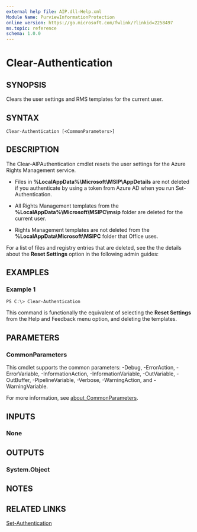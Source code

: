 ```yaml
---
external help file: AIP.dll-Help.xml
Module Name: PurviewInformationProtection
online version: https://go.microsoft.com/fwlink/?linkid=2258497
ms.topic: reference
schema: 1.0.0
---
```


# Clear-Authentication

## SYNOPSIS
Clears the user settings and RMS templates for the current user.

## SYNTAX

```
Clear-Authentication [<CommonParameters>]
```

## DESCRIPTION
The Clear-AIPAuthentication cmdlet resets the user settings for the Azure Rights Management service. 

- Files in **%LocalAppData%\Microsoft\MSIP\AppDetails** are not deleted if you authenticate by using a token from Azure AD when you run Set-Authentication.

- All Rights Management templates from the **%LocalAppData%\Microsoft\MSIPC\msip** folder are deleted for the current user. 

- Rights Management templates are not deleted from the **%LocalAppData\Microsoft\MSIPC** folder that Office uses.

For a list of files and registry entries that are deleted, see the the details about the **Reset Settings** option in the following admin guides:

## EXAMPLES

### Example 1
```
PS C:\> Clear-Authentication
```

This command is functionally the equivalent of selecting the **Reset Settings** from the Help and Feedback menu option, and deleting the templates.

## PARAMETERS

### CommonParameters
This cmdlet supports the common parameters: -Debug, -ErrorAction, -ErrorVariable, -InformationAction, -InformationVariable, -OutVariable, -OutBuffer, -PipelineVariable, -Verbose, -WarningAction, and -WarningVariable. 

For more information, see [about_CommonParameters](https://go.microsoft.com/fwlink/?LinkID=113216).

## INPUTS

### None

## OUTPUTS

### System.Object

## NOTES

## RELATED LINKS

[Set-Authentication](Set-Authentication.md)